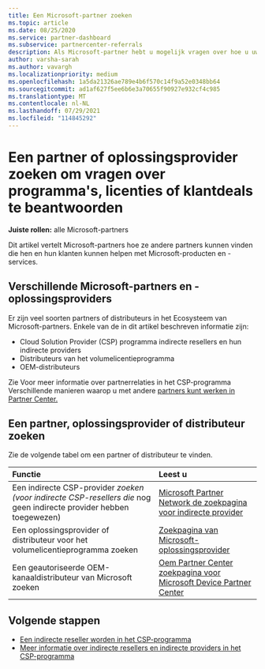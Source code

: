 ```yaml
---
title: Een Microsoft-partner zoeken
ms.topic: article
ms.date: 08/25/2020
ms.service: partner-dashboard
ms.subservice: partnercenter-referrals
description: Als Microsoft-partner hebt u mogelijk vragen over hoe u uw klanten of specifieke programma's kunt helpen. Zoek andere partners die u kunnen helpen.
author: varsha-sarah
ms.author: vavargh
ms.localizationpriority: medium
ms.openlocfilehash: 1a5da21326ae789e4b6f570c14f9a52e0348bb64
ms.sourcegitcommit: ad1af627f5ee6b6e3a70655f90927e932cf4c985
ms.translationtype: MT
ms.contentlocale: nl-NL
ms.lasthandoff: 07/29/2021
ms.locfileid: "114845292"
---
```

# <a name="find-a-partner-or-solution-provider-to-answer-questions-about-programs-licensing-or-customer-deals"></a>Een partner of oplossingsprovider zoeken om vragen over programma's, licenties of klantdeals te beantwoorden 

**Juiste rollen:** alle Microsoft-partners

Dit artikel vertelt Microsoft-partners hoe ze andere partners kunnen vinden die hen en hun klanten kunnen helpen met Microsoft-producten en -services.

## <a name="different-microsoft-partners-and-solution-providers"></a>Verschillende Microsoft-partners en -oplossingsproviders

Er zijn veel soorten partners of distributeurs in het Ecosysteem van Microsoft-partners. Enkele van de in dit artikel beschreven informatie zijn:

- Cloud Solution Provider (CSP) programma indirecte resellers en hun indirecte providers
- Distributeurs van het volumelicentieprogramma
- OEM-distributeurs

Zie Voor meer informatie over partnerrelaties in het CSP-programma Verschillende manieren waarop u met andere [partners kunt werken in Partner Center.](work-with-other-partners.md)

## <a name="find-a-partner-solution-provider-or-distributor"></a>Een partner, oplossingsprovider of distributeur zoeken

Zie de volgende tabel om een partner of distributeur te vinden.

|Functie  | Leest u  |
|:------------------|:--------------- |
|Een indirecte CSP-provider *zoeken (voor indirecte CSP-resellers die* nog geen indirecte provider hebben toegewezen) | [Microsoft Partner Network de zoekpagina voor indirecte provider](https://partner.microsoft.com/membership/cloud-solution-provider/find-a-provider)  |
|Een oplossingsprovider of distributeur voor het volumelicentieprogramma zoeken  | [Zoekpagina van Microsoft-oplossingsprovider](https://www.microsoft.com/solution-providers/home)  |
|Een geautoriseerde OEM-kanaaldistributeur van Microsoft zoeken  | [Oem Partner Center zoekpagina voor Microsoft Device Partner Center](https://devicepartner.microsoft.com/connect/distributor)  |

## <a name="next-steps"></a>Volgende stappen

- [Een indirecte reseller worden in het CSP-programma](https://partner.microsoft.com/licensing)
- [Meer informatie over indirecte resellers en indirecte providers in het CSP-programma](work-with-other-partners.md)